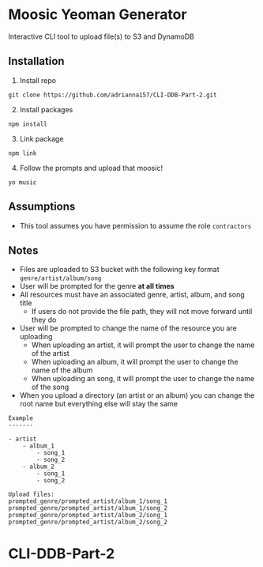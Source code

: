 # Moosic Yeoman Generator

Interactive CLI tool to upload file(s) to S3 and DynamoDB

## Installation

1. Install repo
```
git clone https://github.com/adrianna157/CLI-DDB-Part-2.git
```

2. Install packages
```
npm install
```

3. Link package
```
npm link
```

4. Follow the prompts and upload that moosic!
```
yo music
```

## Assumptions



- This tool assumes you have permission to assume the role `contractors`


## Notes

- Files are uploaded to S3 bucket with the following key format `genre/artist/album/song`
- User will be prompted for the genre **at all times**
- All resources must have an associated genre, artist, album, and song title
	- If users do not provide the file path, they will not move forward until they do
- User will be prompted to change the name of the resource you are uploading
	- When uploading an artist, it will prompt the user to change the name of the artist
	- When uploading an album, it will prompt the user to change the name of the album
	- When uploading an song, it will prompt the user to change the name of the song
- When you upload a directory (an artist or an album) you can change the root name but everything else will stay the same

```
Example
-------

- artist
	- album_1
		- song_1
		- song_2
	- album_2
		- song_1
		- song_2

Upload files:
prompted_genre/prompted_artist/album_1/song_1
prompted_genre/prompted_artist/album_1/song_2
prompted_genre/prompted_artist/album_2/song_1
prompted_genre/prompted_artist/album_2/song_2

```
# CLI-DDB-Part-2

